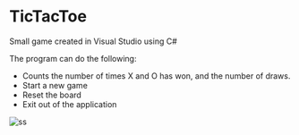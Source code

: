 # TicTacToe
Small game created in Visual Studio using C#

The program can do the following:
- Counts the number of times X and O has won, and the number of draws.
- Start a new game
- Reset the board
- Exit out of the application

![ss](https://user-images.githubusercontent.com/26498849/43358257-a5ef0358-92e2-11e8-8c88-d06ff50efd82.JPG)
